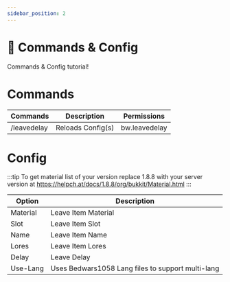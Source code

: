 ```yaml
---
sidebar_position: 2
---
```


  # 📜 Commands & Config
  
  Commands & Config tutorial!
  
  # Commands
  
  | Commands | Description | Permissions |
| ---- | ---- | ---- |
| /leavedelay | Reloads Config(s) | bw.leavedelay |

# Config

:::tip
To get material list of your version replace 1.8.8 with your server version at https://helpch.at/docs/1.8.8/org/bukkit/Material.html
:::

  | Option | Description |
| ---- | ---- |
| Material | Leave Item Material |
| Slot | Leave Item Slot |
| Name | Leave Item Name |
| Lores | Leave Item Lores |
| Delay | Leave Delay |
| Use-Lang | Uses Bedwars1058 Lang files to support multi-lang |
